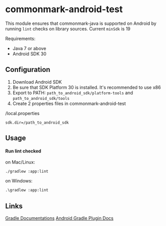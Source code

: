commonmark-android-test
=======================

This module ensures that commonmark-java is supported on Android by running `lint` checks on library sources.
Current `minSdk` is 19

Requirements:

* Java 7 or above
* Android SDK 30

Configuration
-----

1. Download Android SDK
2. Be sure that SDK Platform 30 is installed. It's recommended to use x86
3. Export to PATH: `path_to_android_sdk/platform-tools` and `path_to_android_sdk/tools`
4. Create 2 properties files in commonmark-android-test

/local.properties
```properties
sdk.dir=/path_to_android_sdk
```

Usage
-----

#### Run lint checked

on Mac/Linux:
```shell
./gradlew :app:lint
```

on Windows:
```bat
.\gradlew :app:lint
```

Links
-----
[Gradle Documentations](https://docs.gradle.org/current/userguide/userguide.html)
[Android Gradle Plugin Docs](http://tools.android.com/tech-docs/new-build-system)
